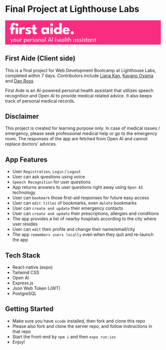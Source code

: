 # Final Project at Lighthouse Labs

![](/docs/banner.png)

## First Aide (Client side)

This is a final project for Web Development Bootcamp at Lighthouse Labs, completed within 7 days. Contributors include [Liana Kan](https://github.com/lianaa98), [Kayano Oyama](https://github.com/suefrontend) and [Dan Ross](https://github.com/DanRoss88).

First Aide is an AI-powered personal health assistant that utilizes speech recognition and Open AI to provide medical related advice. It also keeps track of personal medical records.

## Disclaimer

This project is created for learning purpose only. In case of medical issues / emergency, please seek professional medical help or go to the emergency room. The responses of the app are fetched from Open AI and cannot replace doctors' advices.

## App Features

- User `Registration`, `Login` / `Logout`
- User can ask questions using voice
- `Speech Recognition` for user questions
- App returns answers to user questions right away using `Open AI` technology
- User can `bookmark` those first-aid responses for future easy access
- User can `edit titles` of bookmarks, even `delete` bookmarks
- User can `create and update` their emergency contacts
- User can `create and update` their prescriptions, allergies and conditions
- The app provides a list of nearby hospitals according to the city where user resides
- User can `edit` their profile and change their name/email/city
- The app `remembers users locally` even when they quit and re-launch the app

## Tech Stack

- React-native (expo)
- Tailwind CSS
- Open AI
- Express.js
- Json Web Token (JWT)
- PostgreSQL

## Getting Started

- Make sure you have `xcode` installed, then fork and clone this repo
- Please also fork and clone the server repo, and follow instructions in that repo
- Start the front-end by `npm i` and then `expo run:ios`
- Enjoy!
